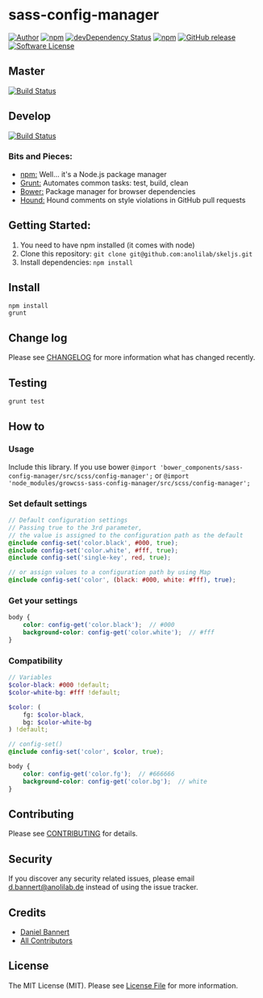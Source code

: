 # sass-config-manager

[![Author](http://img.shields.io/badge/author-@@anolilab-blue.svg?style=flat-square)](https://twitter.com/@anolilab)
[![npm](https://img.shields.io/npm/v/sass-config-manager.svg?style=flat-square)](https://www.npmjs.com/package/sass-config-manager)
[![devDependency Status](https://david-dm.org/growcss/sass-config-manager/dev-status.svg?style=flat-square)](https://david-dm.org/growcss/sass-config-manager#info=devDependencies)
[![npm](https://img.shields.io/npm/v/npm.svg?style=flat-square)](https://www.npmjs.com/package/sass-config-manager)
[![GitHub release](https://img.shields.io/github/release/qubyte/rubidium.svg?style=flat-square)](https://github.com/growcss/sass-config-manager/releases)
[![Software License](https://img.shields.io/badge/license-MIT-brightgreen.svg?style=flat-square)](LICENSE)

## Master
[![Build Status](https://img.shields.io/travis/growcss/sass-config-manager.svg?branch=develop&style=flat-square)](https://travis-ci.org/growcss/sass-config-manager)

## Develop
[![Build Status](https://img.shields.io/travis/growcss/sass-config-manager.svg?branch=develop&style=flat-square)](https://travis-ci.org/growcss/sass-config-manager)

### Bits and Pieces:
* [npm:](https://npmjs.org/) Well... it's a Node.js package manager
* [Grunt:](http://gruntjs.com/) Automates common tasks: test, build, clean
* [Bower:](http://bower.io/) Package manager for browser dependencies
* [Hound:](https://houndci.com/) Hound comments on style violations in GitHub pull requests

## Getting Started:

1. You need to have npm installed (it comes with node)
2. Clone this repository: `git clone git@github.com:anolilab/skeljs.git`
3. Install dependencies: `npm install`

## Install

~~~
npm install
grunt
~~~

## Change log

Please see [CHANGELOG](CHANGELOG.md) for more information what has changed recently.

## Testing

~~~
grunt test
~~~

## How to

### Usage
Include this library. If you use bower ``@import 'bower_components/sass-config-manager/src/scss/config-manager';`` or ``@import 'node_modules/growcss-sass-config-manager/src/scss/config-manager';``

### Set default settings
~~~scss
// Default configuration settings
// Passing true to the 3rd parameter,
// the value is assigned to the configuration path as the default
@include config-set('color.black', #000, true);
@include config-set('color.white', #fff, true);
@include config-set('single-key', red, true);

// or assign values to a configuration path by using Map
@include config-set('color', (black: #000, white: #fff), true);
~~~

### Get your settings
~~~scss
body {
    color: config-get('color.black');  // #000
    background-color: config-get('color.white');  // #fff
}
~~~

### Compatibility
~~~scss
// Variables
$color-black: #000 !default;
$color-white-bg: #fff !default;

$color: (
    fg: $color-black,
    bg: $color-white-bg
) !default;

// config-set()
@include config-set('color', $color, true);

body {
    color: config-get('color.fg');  // #666666
    background-color: config-get('color.bg');  // white
}
~~~

## Contributing

Please see [CONTRIBUTING](CONTRIBUTING.md) for details.

## Security

If you discover any security related issues, please email d.bannert@anolilab.de instead of using the issue tracker.

## Credits

- [Daniel Bannert](https://github.com/growcss)
- [All Contributors](../../contributors)

## License

The MIT License (MIT). Please see [License File](LICENSE.md) for more information.
